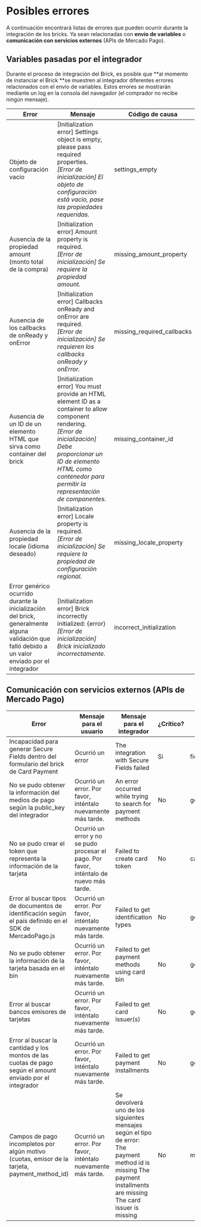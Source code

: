 # Posibles errores

A continuación encontrará listas de errores que pueden ocurrir durante la integración de los bricks. Ya sean relacionadas con **envío de variables** o **comunicación con servicios externos** (APIs de Mercado Pago).

## Variables pasadas por el integrador

Durante el proceso de integración del Brick, es posible que **al momento de instanciar el Brick **se muestren al integrador diferentes errores relacionados con el envío de variables. Estos errores se mostrarán mediante un log en la consola del navegador (el comprador no recibe ningún mensaje).

| Error  | Mensaje  | Código de causa  |
| --- | --- | --- |
| Objeto de configuración vacío  | [Initialization error] Settings object is empty, please pass required properties. <br> _[Error de inicialización] El objeto de configuración está vacío, pase las propiedades requeridas._  | settings_empty  |
| Ausencia de la propiedad amount (monto total de la compra)  | [Initialization error] Amount property is required. <br> _[Error de inicialización] Se requiere la propiedad amount._ | missing_amount_property  |
| Ausencia de los callbacks de onReady y onError  | [Initialization error] Callbacks onReady and onError are required. <br> _[Error de inicialización] Se requieren los callbacks onReady y onError._ | missing_required_callbacks  |
| Ausencia de un ID de un elemento HTML que sirva como container del brick  | [Initialization error] You must provide an HTML element ID as a container to allow component rendering. <br> _[Error de inicialización] Debe proporcionar un ID de elemento HTML como contenedor para permitir la representación de componentes._ | missing_container_id  |
| Ausencia de la propiedad locale (idioma deseado)  | [Initialization error] Locale property is required. <br> _[Error de inicialización] Se requiere la propiedad de configuración regional._  | missing_locale_property  |
| Error genérico ocurrido durante la inicialización del brick, generalmente alguna validación que falló debido a un valor enviado por el integrador  | [Initialization error] Brick incorrectly initialized: {error} <br> _[Error de inicialización] Brick inicializado incorrectamente._  | incorrect_initialization  |

## Comunicación con servicios externos (APIs de Mercado Pago)

| Error  | Mensaje para el usuario  | Mensaje para el integrador  | ¿Crítico?  | Código de causa  |
| --- | --- | --- | --- | --- |
| Incapacidad para generar Secure Fields dentro del formulario del brick de Card Payment  | Ocurrió un error  | The integration with Secure Fields failed  | Si  | fields_setup_failed  |
| No se pudo obtener la información del medios de pago según la public_key del integrador  | Ocurrió un error. Por favor, inténtalo nuevamente más tarde.  | An error occurred while trying to search for payment methods  | No | get_payment_methods_failed  |
| No se pudo crear el token que representa la información de la tarjeta  | Ocurrió un error y no se pudo procesar el pago. Por favor, inténtalo de nuevo más tarde.  | Failed to create card token  | No  | card_token_creation_failed  |
| Error al buscar tipos de documentos de identificación según el país definido en el SDK de MercadoPago.js  | Ocurrió un error. Por favor, inténtalo nuevamente más tarde.  | Failed to get identification types  | No  | get_identification_types_failed  |
| No se pudo obtener la información de la tarjeta basada en el bin  | Ocurrió un error. Por favor, inténtalo nuevamente más tarde.  | Failed to get payment methods using card bin  | No  | get_card_bin_payment_methods_failed  |
| Error al buscar bancos emisores de tarjetas  | Ocurrió un error. Por favor, inténtalo nuevamente más tarde.  | Failed to get card issuer(s)  | No  | get_card_issuers_failed  |
| Error al buscar la cantidad y los montos de las cuotas de pago según el amount enviado por el integrador  | Ocurrió un error. Por favor, inténtalo nuevamente más tarde.  | Failed to get payment installments  | No  | get_payment_installments_failed  |
| Campos de pago incompletos por algún motivo (cuotas, emisor de la tarjeta, payment_method_id)  | Ocurrió un error. Por favor, inténtalo nuevamente más tarde.  | Se devolverá uno de los siguientes mensajes según el tipo de error:  The payment method id is missing The payment installments are missing The card issuer is missing    | No  | missing_payment_information  |